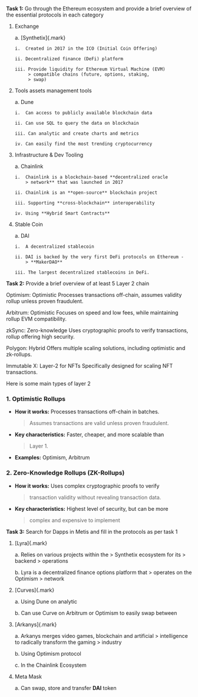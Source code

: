 **Task 1:** Go through the Ethereum ecosystem and provide a brief
overview of the essential protocols in each category

1.  Exchange

    a.  [Synthetix]{.mark}

        i.  Created in 2017 in the ICO (Initial Coin Offering)

        ii. Decentralized finance (DeFi) platform

        iii. Provide liquidity for Ethereum Virtual Machine (EVM)
             > compatible chains (future, options, staking,
             > swap)

2.  Tools assets management tools

    a.  Dune

        i.  Can access to publicly available blockchain data

        ii. Can use SQL to query the data on blockchain

        iii. Can analytic and create charts and metrics

        iv. Can easily find the most trending cryptocurrency

3.  Infrastructure & Dev Tooling

    a.  Chainlink

        i.  Chainlink is a blockchain-based **decentralized oracle
            > network** that was launched in 2017

        ii. Chainlink is an **open-source** blockchain project

        iii. Supporting **cross-blockchain** interoperability

        iv. Using **Hybrid Smart Contracts**

4.  Stable Coin

    a.  DAI

        i.  A decentralized stablecoin

        ii. DAI is backed by the very first DeFi protocols on Ethereum -
            > **MakerDAO**

        iii. The largest decentralized stablecoins in DeFi.

**Task 2:** Provide a brief overview of at least 5 Layer 2 chain


  Optimism:    Optimistic       Processes transactions off-chain, assumes validity
              rollup           unless proven fraudulent.

  Arbitrum:    Optimistic       Focuses on speed and low fees, while maintaining
              rollup           EVM compatibility.

  zkSync:      Zero-knowledge   Uses cryptographic proofs to verify transactions,
              rollup           offering high security.

  Polygon:     Hybrid           Offers multiple scaling solutions, including
                               optimistic and zk-rollups.

  Immutable X: Layer-2 for NFTs Specifically designed for scaling NFT
                               transactions.
  

Here is some main types of layer 2

### **1. Optimistic Rollups**

-   **How it works:** Processes transactions off-chain in batches.
    > Assumes transactions are valid unless proven fraudulent.

-   **Key characteristics:** Faster, cheaper, and more scalable than
    > Layer 1.

-   **Examples:** Optimism, Arbitrum

### **2. Zero-Knowledge Rollups (ZK-Rollups)**

-   **How it works:** Uses complex cryptographic proofs to verify
    > transaction validity without revealing transaction data.

-   **Key characteristics:** Highest level of security, but can be more
    > complex and expensive to implement

**Task 3:** Search for Dapps in Metis and fill in the protocols as per
task 1

1.  [Lyra]{.mark}

    a.  Relies on various projects within the
        > Synthetix ecosystem for its
        > backend
        > operations

    b.  Lyra is a decentralized finance options platform that
        > operates on the Optimism
        > network

2.  [Curves]{.mark}

    a.  Using Dune on  analytic

    b.  Can use Curve on Arbitrum or Optimism to easily swap between

3.  [Arkanys]{.mark}

    a.  Arkanys merges video games, blockchain and artificial
        > intelligence to radically transform the gaming
        > industry

    b.  Using Optimism protocol

    c.  In the Chainlink Ecosystem

4.  Meta Mask

    a.  Can swap, store and transfer **DAI** token
